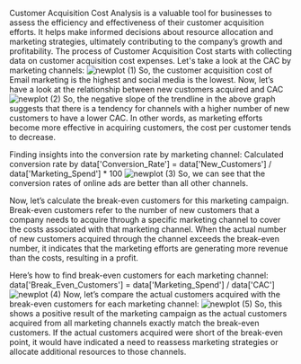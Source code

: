 Customer Acquisition Cost Analysis is a valuable tool for businesses to assess the efficiency and effectiveness of their customer acquisition efforts. 
It helps make informed decisions about resource allocation and marketing strategies, ultimately contributing to the company’s growth and profitability.
The process of Customer Acquisition Cost starts with collecting data on customer acquisition cost expenses.
Let's take a look at the CAC by marketing channels:
![newplot (1)](https://github.com/user-attachments/assets/23c6f42f-ba51-4f6f-8252-623e4251dd6a)
So, the customer acquisition cost of Email marketing is the highest and social media is the lowest. 
Now, let’s have a look at the relationship between new customers acquired and CAC
![newplot (2)](https://github.com/user-attachments/assets/be4dcb16-814b-4b90-b2ca-68dacaa80b46)
So, the negative slope of the trendline in the above graph suggests that there is a tendency for channels with a higher number of new customers to have a lower CAC. 
In other words, as marketing efforts become more effective in acquiring customers, the cost per customer tends to decrease.

 Finding insights into the conversion rate by marketing channel:
  Calculated conversion rate by data['Conversion_Rate'] = data['New_Customers'] / data['Marketing_Spend'] * 100
  ![newplot (3)](https://github.com/user-attachments/assets/c922aa4c-003d-4257-a004-829aa9ec9340)
So, we can see that the conversion rates of online ads are better than all other channels.

Now, let’s calculate the break-even customers for this marketing campaign. Break-even customers refer to the number of new customers that a company needs to 
acquire through a specific marketing channel to cover the costs associated with that marketing channel.
When the actual number of new customers acquired through the channel exceeds the break-even number, it indicates that the marketing efforts
are generating more revenue than the costs, resulting in a profit.

Here’s how to find break-even customers for each marketing channel:
data['Break_Even_Customers'] = data['Marketing_Spend'] / data['CAC']
![newplot (4)](https://github.com/user-attachments/assets/dde64537-3fcc-45e3-bde3-34362a91d26d)
Now, let’s compare the actual customers acquired with the break-even customers for each marketing channel:
![newplot (5)](https://github.com/user-attachments/assets/1e9b443c-2a87-4783-8ab2-394ffe665396)
So, this shows a positive result of the marketing campaign as the actual customers acquired from all marketing channels exactly match the break-even customers.
If the actual customers acquired were short of the break-even point, it would have indicated a need to reassess marketing strategies or 
allocate additional resources to those channels.


